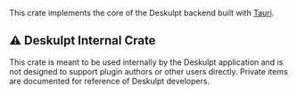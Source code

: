 This crate implements the core of the Deskulpt backend built with [Tauri](https://v2.tauri.app/).

## ⚠️ Deskulpt Internal Crate

This crate is meant to be used internally by the Deskulpt application and is not designed to support plugin authors or other users directly. Private items are documented for reference of Deskulpt developers.
